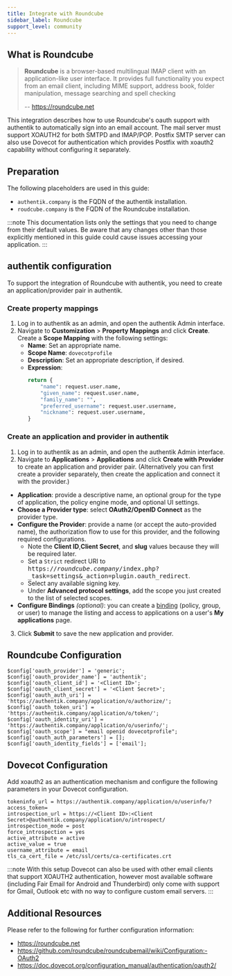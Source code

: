 ```yaml
---
title: Integrate with Roundcube
sidebar_label: Roundcube
support_level: community
---
```


## What is Roundcube

> **Roundcube** is a browser-based multilingual IMAP client with an application-like user interface.
> It provides full functionality you expect from an email client, including MIME support, address book, folder manipulation, message searching and spell checking
>
> -- https://roundcube.net

This integration describes how to use Roundcube's oauth support with authentik to automatically sign into an email account.
The mail server must support XOAUTH2 for both SMTPD and IMAP/POP. Postfix SMTP server can also use Dovecot for authentication which provides Postfix with xoauth2 capability without configuring it separately.

## Preparation

The following placeholders are used in this guide:

- `authentik.company` is the FQDN of the authentik installation.
- `roudcube.company` is the FQDN of the Roundcube installation.

:::note
This documentation lists only the settings that you need to change from their default values. Be aware that any changes other than those explicitly mentioned in this guide could cause issues accessing your application.
:::

## authentik configuration

To support the integration of Roundcube with authentik, you need to create an application/provider pair in authentik.

### Create property mappings

1. Log in to authentik as an admin, and open the authentik Admin interface.
2. Navigate to **Customization** > **Property Mappings** and click **Create**. Create a **Scope Mapping** with the following settings:
    - **Name**: Set an appropriate name.
    - **Scope Name**: `dovecotprofile`
    - **Description**: Set an appropriate description, if desired.
    - **Expression**:
        ```python
        return {
            "name": request.user.name,
            "given_name": request.user.name,
            "family_name": "",
            "preferred_username": request.user.username,
            "nickname": request.user.username,
        }
        ```

### Create an application and provider in authentik

1. Log in to authentik as an admin, and open the authentik Admin interface.
2. Navigate to **Applications** > **Applications** and click **Create with Provider** to create an application and provider pair. (Alternatively you can first create a provider separately, then create the application and connect it with the provider.)

- **Application**: provide a descriptive name, an optional group for the type of application, the policy engine mode, and optional UI settings.
- **Choose a Provider type**: select **OAuth2/OpenID Connect** as the provider type.
- **Configure the Provider**: provide a name (or accept the auto-provided name), the authorization flow to use for this provider, and the following required configurations.
    - Note the **Client ID**,**Client Secret**, and **slug** values because they will be required later.
    - Set a `Strict` redirect URI to <kbd>https://<em>roundcube.company</em>/index.php?\_task=settings&\_action=plugin.oauth_redirect</kbd>.
    - Select any available signing key.
    - Under **Advanced protocol settings**, add the scope you just created to the list of selected scopes.
- **Configure Bindings** _(optional)_: you can create a [binding](/docs/add-secure-apps/flows-stages/bindings/) (policy, group, or user) to manage the listing and access to applications on a user's **My applications** page.

3. Click **Submit** to save the new application and provider.

## Roundcube Configuration

```
$config['oauth_provider'] = 'generic';
$config['oauth_provider_name'] = 'authentik';
$config['oauth_client_id'] = '<Client ID>';
$config['oauth_client_secret'] = '<Client Secret>';
$config['oauth_auth_uri'] = 'https://authentik.company/application/o/authorize/';
$config['oauth_token_uri'] = 'https://authentik.company/application/o/token/';
$config['oauth_identity_uri'] = 'https://authentik.company/application/o/userinfo/';
$config['oauth_scope'] = "email openid dovecotprofile";
$config['oauth_auth_parameters'] = [];
$config['oauth_identity_fields'] = ['email'];
```

## Dovecot Configuration

Add xoauth2 as an authentication mechanism and configure the following parameters in your Dovecot configuration.

```
tokeninfo_url = https://authentik.company/application/o/userinfo/?access_token=
introspection_url = https://<Client ID>:<Client Secret>@authentik.company/application/o/introspect/
introspection_mode = post
force_introspection = yes
active_attribute = active
active_value = true
username_attribute = email
tls_ca_cert_file = /etc/ssl/certs/ca-certificates.crt
```

:::note
With this setup Dovecot can also be used with other email clients that support XOAUTH2 authentication, however
most available software (including Fair Email for Android and Thunderbird) only come with support for Gmail,
Outlook etc with no way to configure custom email servers.
:::

## Additional Resources

Please refer to the following for further configuration information:

- https://roundcube.net
- https://github.com/roundcube/roundcubemail/wiki/Configuration:-OAuth2
- https://doc.dovecot.org/configuration_manual/authentication/oauth2/
